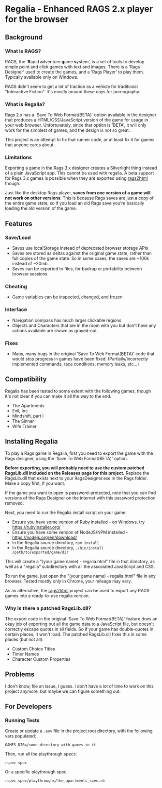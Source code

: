 # Regalia - Enhanced RAGS 2.x player for the browser

## Background

### What is RAGS?

RAGS, the '**R**apid **a**dventure **g**ame **s**ystem', is a set of tools to develop simple point and click games with text and images. There is a 'Rags Designer' used to create the games, and a 'Rags Player' to play them. Typically available only on Windows.

RAGS didn't seem to get a lot of traction as a vehicle for traditional "Interactive Fiction". It's mostly around these days for pornography.

### What is Regalia?

Rags 2.x has a 'Save To Web Format(BETA)' option available in the designer that produces a HTML/CSS/JavaScript version of the game for usage in your web browser. Unfortunately, since that option is 'BETA', it will only work for the simplest of games, and the design is not so great.

This project is an attempt to fix that runner code, or at least fix it for games that anyone cares about.

### Limitations

Exporting a game in the Rags 3.x designer creates a Silverlight thing instead of a plain JavaScript app. This cannot be used with regalia.
A beta support for Rags 3.x games is possible when they are exported using [rags2html](https://github.com/Kassy2048/rags2html) though.

Just like the desktop Rags player, **saves from one version of a game will not work on other versions**. This is because Rags saves are just a copy of the entire game state, so if you load an old Rags save you're basically loading the old version of the game.

## Features

### Save/Load

* Saves use localStorage instead of deprecated browser storage APIs
* Saves are stored as deltas against the original game state, rather than full copies of the game state. So in some cases, the saves are ~100k instead of ~20mb.
* Saves can be exported to files, for backup or portability between browser sessions

### Cheating

* Game variables can be inspected, changed, and frozen

### Interface

* Navigation compass has much larger clickable regions
* Objects and Characters that are in the room with you but don't have any actions available are shown as grayed-out.

### Fixes

* Many, many bugs in the original 'Save To Web Format(BETA)' code that would stop progress in games have been fixed. (Partially/incorrectly implemented commands, race conditions, memory leaks, etc...)

## Compatibility

Regalia has been tested to some extent with the following games, though it's not clear if you can make it all the way to the end.

* The Apartments
* Evil, Inc
* Mindshift, part I
* The Sinner
* Wife Trainer

## Installing Regalia

To play a Rags game in Regalia, first you need to export the game with the Rags designer, using the 'Save To Web Format(BETA)' option.

**Before exporting, you will probably need to use the custom patched RagsLib.dll included on the Releases page for this project.** Replace the RagsLib.dll that exists next to your RagsDesigner.exe in the Rags folder. Make a copy first, if you want.

If the game you want to open is password-protected, note that you can find versions of the Rags Designer on the internet with this password protection removed.

Next, you need to run the Regalia install script on your game:

* Ensure you have some version of Ruby installed - on Windows, try https://rubyinstaller.org/
* Ensure you have some version of NodeJS/NPM installed - https://nodejs.org/en/download/
* In the Regalia source directory, `npm install`
* In the Regalia source directory, `./bin/install /path/to/exported/game/dir`

This will create a "(your game name) - regalia.html" file in that directory, as well as a "regalia" subdirectory with all the associated JavaScript and CSS.

To run the game, just open the "(your game name) - regalia.html" file in any browser. Tested mostly only in Chrome, your mileage may vary.

As an alternative, the [rags2html](https://github.com/Kassy2048/rags2html) project can be used to export any RAGS games into a ready-to-use regalia version.

### Why is there a patched RagsLib.dll?

The export code in the original 'Save To Web Format(BETA)' feature does an okay job of exporting out all the game data to a JavaScript file, but doesn't correctly escape quotes in all fields. So if your game has double-quotes in certain places, it won't load. The patched RagsLib.dll fixes this in some places (but not all):

* Custom Choice Titles
* Timer Names
* Character Custom Properties

## Problems

I don't know, file an issue, I guess. I don't have a lot of time to work on this project anymore, but maybe we can figure something out.

## For Developers

### Running Tests

Create or update a `.env` file in the project root directory, with the following vars populated:
```
GAMES_DIR=/some-directory-with-games-in-it
```

Then, run all the playthrough specs:

`rspec spec`

Or a specific playthrough spec:

`rspec spec/playthroughs/the_apartments_spec.rb`
